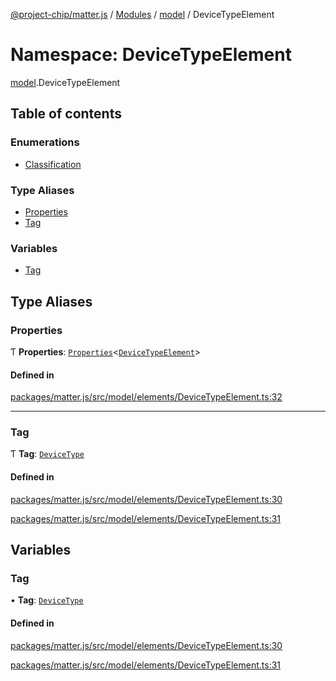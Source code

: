 [@project-chip/matter.js](../README.md) / [Modules](../modules.md) / [model](model.md) / DeviceTypeElement

# Namespace: DeviceTypeElement

[model](model.md).DeviceTypeElement

## Table of contents

### Enumerations

- [Classification](../enums/model.DeviceTypeElement.Classification.md)

### Type Aliases

- [Properties](model.DeviceTypeElement.md#properties)
- [Tag](model.DeviceTypeElement.md#tag)

### Variables

- [Tag](model.DeviceTypeElement.md#tag-1)

## Type Aliases

### Properties

Ƭ **Properties**: [`Properties`](model.BaseElement.md#properties)<[`DeviceTypeElement`](model.md#devicetypeelement)\>

#### Defined in

[packages/matter.js/src/model/elements/DeviceTypeElement.ts:32](https://github.com/project-chip/matter.js/blob/b7330d72/packages/matter.js/src/model/elements/DeviceTypeElement.ts#L32)

___

### Tag

Ƭ **Tag**: [`DeviceType`](../enums/model.ElementTag.md#devicetype)

#### Defined in

[packages/matter.js/src/model/elements/DeviceTypeElement.ts:30](https://github.com/project-chip/matter.js/blob/b7330d72/packages/matter.js/src/model/elements/DeviceTypeElement.ts#L30)

[packages/matter.js/src/model/elements/DeviceTypeElement.ts:31](https://github.com/project-chip/matter.js/blob/b7330d72/packages/matter.js/src/model/elements/DeviceTypeElement.ts#L31)

## Variables

### Tag

• **Tag**: [`DeviceType`](../enums/model.ElementTag.md#devicetype)

#### Defined in

[packages/matter.js/src/model/elements/DeviceTypeElement.ts:30](https://github.com/project-chip/matter.js/blob/b7330d72/packages/matter.js/src/model/elements/DeviceTypeElement.ts#L30)

[packages/matter.js/src/model/elements/DeviceTypeElement.ts:31](https://github.com/project-chip/matter.js/blob/b7330d72/packages/matter.js/src/model/elements/DeviceTypeElement.ts#L31)
